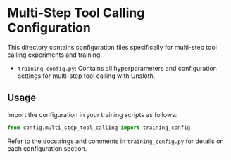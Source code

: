 # Multi-Step Tool Calling Configuration

This directory contains configuration files specifically for multi-step tool calling experiments and training.

- `training_config.py`: Contains all hyperparameters and configuration settings for multi-step tool calling with Unsloth.

## Usage

Import the configuration in your training scripts as follows:

```python
from config.multi_step_tool_calling import training_config
```

Refer to the docstrings and comments in `training_config.py` for details on each configuration section. 